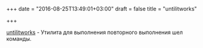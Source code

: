 +++
date = "2016-08-25T13:49:01+03:00"
draft = false
title = "untilitworks"

+++

<p><a href="https://github.com/aybabtme/untilitworks">untilitworks</a>&nbsp;- Утилита для выполнения повторного выполнения шел команды.</p>

